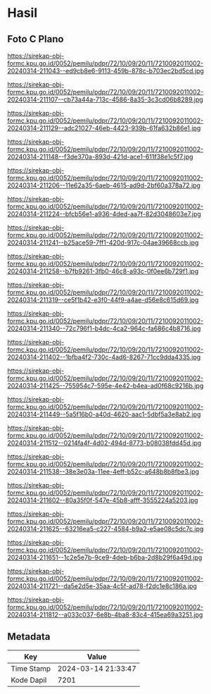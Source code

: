 # Hasil

## Foto C Plano

https://sirekap-obj-formc.kpu.go.id/0052/pemilu/pdpr/72/10/09/20/11/7210092011002-20240314-211043--ed9cb8e6-9113-459b-878c-b703ec2bd5cd.jpg

https://sirekap-obj-formc.kpu.go.id/0052/pemilu/pdpr/72/10/09/20/11/7210092011002-20240314-211107--cb73a44a-713c-4586-8a35-3c3cd06b8289.jpg

https://sirekap-obj-formc.kpu.go.id/0052/pemilu/pdpr/72/10/09/20/11/7210092011002-20240314-211129--adc21027-46eb-4423-939b-61fa632b86e1.jpg

https://sirekap-obj-formc.kpu.go.id/0052/pemilu/pdpr/72/10/09/20/11/7210092011002-20240314-211148--f3de370a-893d-421d-ace1-611f38e1c5f7.jpg

https://sirekap-obj-formc.kpu.go.id/0052/pemilu/pdpr/72/10/09/20/11/7210092011002-20240314-211206--11e62a35-6aeb-4615-ad9d-2bf60a378a72.jpg

https://sirekap-obj-formc.kpu.go.id/0052/pemilu/pdpr/72/10/09/20/11/7210092011002-20240314-211224--bfcb56e1-a936-4ded-aa7f-82d3048603e7.jpg

https://sirekap-obj-formc.kpu.go.id/0052/pemilu/pdpr/72/10/09/20/11/7210092011002-20240314-211241--b25ace59-7ff1-420d-917c-04ae39668ccb.jpg

https://sirekap-obj-formc.kpu.go.id/0052/pemilu/pdpr/72/10/09/20/11/7210092011002-20240314-211258--b7fb9261-3fb0-46c8-a93c-0f0ee6b729f1.jpg

https://sirekap-obj-formc.kpu.go.id/0052/pemilu/pdpr/72/10/09/20/11/7210092011002-20240314-211319--ce5f1b42-e3f0-44f9-a4ae-d56e8c615d69.jpg

https://sirekap-obj-formc.kpu.go.id/0052/pemilu/pdpr/72/10/09/20/11/7210092011002-20240314-211340--72c796f1-b4dc-4ca2-964c-fa686c4b8716.jpg

https://sirekap-obj-formc.kpu.go.id/0052/pemilu/pdpr/72/10/09/20/11/7210092011002-20240314-211402--1bfba4f2-730c-4ad6-8267-71cc9dda4335.jpg

https://sirekap-obj-formc.kpu.go.id/0052/pemilu/pdpr/72/10/09/20/11/7210092011002-20240314-211425--755954c7-595e-4e42-b4ea-ad0f68c9216b.jpg

https://sirekap-obj-formc.kpu.go.id/0052/pemilu/pdpr/72/10/09/20/11/7210092011002-20240314-211449--5a5f16b0-a40d-4620-aac1-5dbf5a3e8ab2.jpg

https://sirekap-obj-formc.kpu.go.id/0052/pemilu/pdpr/72/10/09/20/11/7210092011002-20240314-211512--0214fa4f-4d02-494d-8773-b08038fdd45d.jpg

https://sirekap-obj-formc.kpu.go.id/0052/pemilu/pdpr/72/10/09/20/11/7210092011002-20240314-211538--38e3e03a-11ee-4eff-b52c-a648b8b8fbe3.jpg

https://sirekap-obj-formc.kpu.go.id/0052/pemilu/pdpr/72/10/09/20/11/7210092011002-20240314-211602--80a35f0f-547e-45b8-afff-3555224a5203.jpg

https://sirekap-obj-formc.kpu.go.id/0052/pemilu/pdpr/72/10/09/20/11/7210092011002-20240314-211625--63216ea5-c227-4584-b9a2-e5ae08c5dc7c.jpg

https://sirekap-obj-formc.kpu.go.id/0052/pemilu/pdpr/72/10/09/20/11/7210092011002-20240314-211651--1c2e5e7b-9ce9-4deb-b6ba-2d8b29f6a49d.jpg

https://sirekap-obj-formc.kpu.go.id/0052/pemilu/pdpr/72/10/09/20/11/7210092011002-20240314-211721--da5e2d5e-35aa-4c5f-ad78-f2dc1e8c186a.jpg

https://sirekap-obj-formc.kpu.go.id/0052/pemilu/pdpr/72/10/09/20/11/7210092011002-20240314-211812--a033c037-6e8b-4ba8-83c4-415ea69a3251.jpg


## Metadata

| Key        | Value               |
| ---------- | ------------------- |
| Time Stamp | 2024-03-14 21:33:47 |
| Kode Dapil | 7201                |



